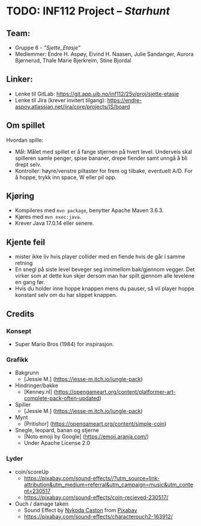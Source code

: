 # TODO: INF112 Project – *Starhunt*

## Team:
* Gruppe 6 - *"Sjette_Etasje"*
* Medlemmer: Endre H. Aspøy, Eivind H. Naasen, Julie Sandanger, Aurora Bjørnerud, Thale Marie Bjerkreim, Stine Bjordal

## Linker:
* Lenke til GitLab: https://git.app.uib.no/inf112/25v/proj/sjette-etasje
* Lenke til Jira (krever invitert tilgang): https://endre-aspoy.atlassian.net/jira/core/projects/IS/board


## Om spillet 

Hvordan spille: 
- Mål: Målet med spillet er å fange stjernen på hvert level. Underveis skal spilleren samle penger, spise bananer, drepe
  fiender samt unngå å bli drept selv. 
- Kontroller: høyre/venstre piltaster for frem og tilbake, eventuelt A/D. For å hoppe, trykk inn space, W eller pil opp. 


## Kjøring 
* Kompileres med `mvn package`, benytter Apache Maven 3.6.3.
* Kjøres med `mvn exec:java`.
* Krever Java 17.0.14 eller senere.

## Kjente feil 
- mister ikke liv hvis player collider med en fiende hvis de går i samme retning
- En snegl på siste level beveger seg innimellom bak/gjennom vegger. Det virker som at dette kun skjer dersom man har spilt gjennom alle levelene en gang før.
- Hvis du holder inne hoppe knappen mens du pauser, så vil player hoppe konstant selv om du har slippet knappen.

## Credits 

### Konsept
- Super Mario Bros (1984) for inspirasjon.

### Grafikk
- Bakgrunn 
  * [Jessie M.] (https://jesse-m.itch.io/jungle-pack)
- Hindringer/bakke 
  * [Kenney.nl] (https://opengameart.org/content/platformer-art-complete-pack-often-updated)
- Spiller 
  * [Jessie M.] (https://jesse-m.itch.io/jungle-pack)
- Mynt 
  * [Pritishor] (https://opengameart.org/content/simple-coin)
- Snegle, leopard, banan og stjerne
  * [Noto emoji by Google] (https://emoji.aranja.com/)
  - Under Apache License 2.0

### Lyder

- coin/scoreUp
  - https://pixabay.com/sound-effects//?utm_source=link-attribution&utm_medium=referral&utm_campaign=music&utm_content=230517
  - https://pixabay.com/sound-effects/coin-recieved-230517/
- Ouch / damage taken
  - Sound Effect by <a href="https://pixabay.com/users/kodasworldproductions-27998106/?utm_source=link-attribution&utm_medium=referral&utm_campaign=music&utm_content=163912">Nykoda Caston</a> from <a href="https://pixabay.com//?utm_source=link-attribution&utm_medium=referral&utm_campaign=music&utm_content=163912">Pixabay</a>
  - https://pixabay.com/sound-effects/characterouch2-163912/
